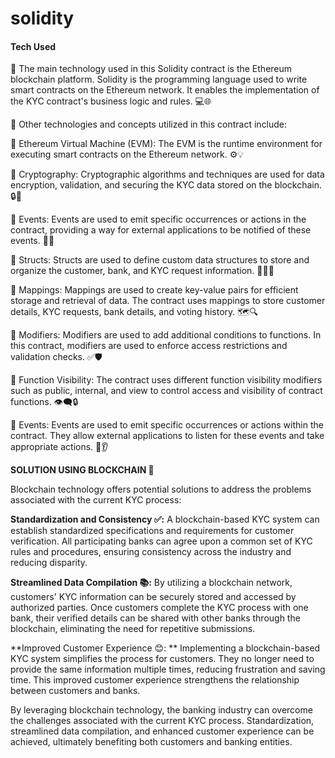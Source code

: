 # solidity

#### Tech Used
🔹 The main technology used in this Solidity contract is the Ethereum blockchain platform. Solidity is the programming language used to write smart contracts on the Ethereum network. It enables the implementation of the KYC contract's business logic and rules. 💻🌐

🔹 Other technologies and concepts utilized in this contract include:

🔸 Ethereum Virtual Machine (EVM): The EVM is the runtime environment for executing smart contracts on the Ethereum network. ⚙️💡

🔸 Cryptography: Cryptographic algorithms and techniques are used for data encryption, validation, and securing the KYC data stored on the blockchain. 🔒🔑

🔸 Events: Events are used to emit specific occurrences or actions in the contract, providing a way for external applications to be notified of these events. 📢📡

🔸 Structs: Structs are used to define custom data structures to store and organize the customer, bank, and KYC request information. 🏢👥📝

🔸 Mappings: Mappings are used to create key-value pairs for efficient storage and retrieval of data. The contract uses mappings to store customer details, KYC requests, bank details, and voting history. 🗺️🔍

🔸 Modifiers: Modifiers are used to add additional conditions to functions. In this contract, modifiers are used to enforce access restrictions and validation checks. ✅🛡️

🔸 Function Visibility: The contract uses different function visibility modifiers such as public, internal, and view to control access and visibility of contract functions. 👁️‍🗨️🔒

🔸 Events: Events are used to emit specific occurrences or actions within the contract. They allow external applications to listen for these events and take appropriate actions. 📢👂


**SOLUTION USING BLOCKCHAIN 🧱**

Blockchain technology offers potential solutions to address the problems associated with the current KYC process:

**Standardization and Consistency ✅:** A blockchain-based KYC system can establish standardized specifications and requirements for customer verification. All participating banks can agree upon a common set of KYC rules and procedures, ensuring consistency across the industry and reducing disparity.

**Streamlined Data Compilation 📚:** By utilizing a blockchain network, customers' KYC information can be securely stored and accessed by authorized parties. Once customers complete the KYC process with one bank, their verified details can be shared with other banks through the blockchain, eliminating the need for repetitive submissions.

**Improved Customer Experience 😊: ** Implementing a blockchain-based KYC system simplifies the process for customers. They no longer need to provide the same information multiple times, reducing frustration and saving time. This improved customer experience strengthens the relationship between customers and banks.

By leveraging blockchain technology, the banking industry can overcome the challenges associated with the current KYC process. Standardization, streamlined data compilation, and enhanced customer experience can be achieved, ultimately benefiting both customers and banking entities.
